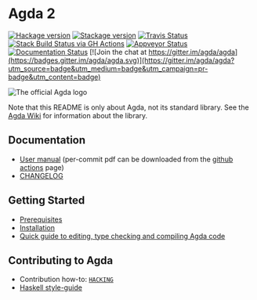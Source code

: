 Agda 2
======

[![Hackage version](https://img.shields.io/hackage/v/Agda.svg?label=Hackage)](http://hackage.haskell.org/package/Agda)
[![Stackage version](https://www.stackage.org/package/Agda/badge/lts?label=Stackage)](https://www.stackage.org/package/Agda)
[![Travis Status](https://travis-ci.org/agda/agda.svg?branch=master)](https://travis-ci.org/agda/agda)
[![Stack Build Status via GH Actions](https://github.com/agda/agda/workflows/stack%20build/badge.svg)](https://github.com/agda/agda/actions?query=workflow%3A%22stack+build%22)
[![Appveyor Status](https://ci.appveyor.com/api/projects/status/x6liln2dol0bg4qw/branch/master?svg=true)](https://ci.appveyor.com/project/gallais/agda)
[![Documentation Status](https://readthedocs.org/projects/agda/badge/?version=latest)](http://agda.readthedocs.io/en/latest/?badge=latest) [![Join the chat at https://gitter.im/agda/agda](https://badges.gitter.im/agda/agda.svg)](https://gitter.im/agda/agda?utm_source=badge&utm_medium=badge&utm_campaign=pr-badge&utm_content=badge)

![The official Agda logo](doc/user-manual/agda.svg)

Note that this README is only about Agda, not its standard
library. See the [Agda Wiki][agdawiki] for information about the
library.

Documentation
-------------

* [User manual](http://agda.readthedocs.io)
  (per-commit pdf can be downloaded from the
  [github actions](https://github.com/agda/agda/actions?query=workflow%3A%22User+Manual%22) page)
* [CHANGELOG](https://github.com/agda/agda/blob/master/CHANGELOG.md)

Getting Started
----------------

* [Prerequisites](http://agda.readthedocs.io/en/latest/getting-started/prerequisites.html)
* [Installation](http://agda.readthedocs.io/en/latest/getting-started/installation.html)
* [Quick guide to editing, type checking and compiling Agda
  code](http://agda.readthedocs.io/en/latest/getting-started/quick-guide.html)

Contributing to Agda
--------------------

* Contribution how-to: [`HACKING`](https://github.com/agda/agda/blob/master/HACKING.md)
* [Haskell style-guide](https://github.com/andreasabel/haskell-style-guide/blob/master/haskell-style.md)

[agdawiki]: http://wiki.portal.chalmers.se/agda/pmwiki.php
